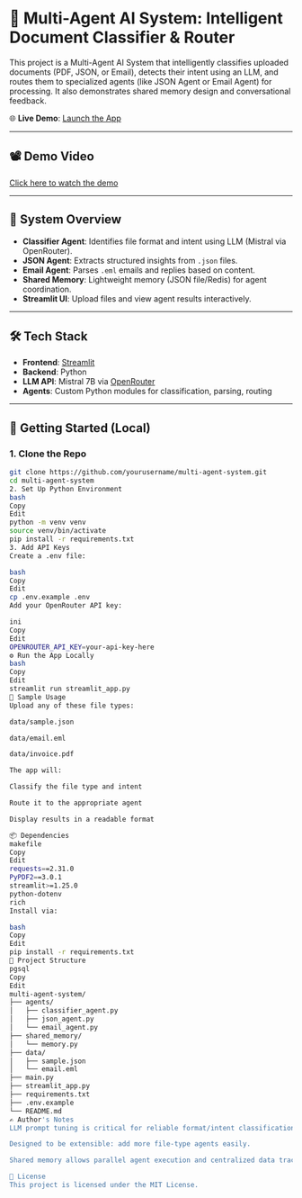 # 🤖 Multi-Agent AI System: Intelligent Document Classifier & Router

This project is a Multi-Agent AI System that intelligently classifies uploaded documents (PDF, JSON, or Email), detects their intent using an LLM, and routes them to specialized agents (like JSON Agent or Email Agent) for processing. It also demonstrates shared memory design and conversational feedback.

🌐 **Live Demo**: [Launch the App](https://titanic-chatbo-9xjkgqmj9kekkbgxbysqjf.streamlit.app/)

---

## 📽️ Demo Video

[Click here to watch the demo](https://drive.google.com/your-demo-link)

---

## 🧠 System Overview

- **Classifier Agent**: Identifies file format and intent using LLM (Mistral via OpenRouter).
- **JSON Agent**: Extracts structured insights from `.json` files.
- **Email Agent**: Parses `.eml` emails and replies based on content.
- **Shared Memory**: Lightweight memory (JSON file/Redis) for agent coordination.
- **Streamlit UI**: Upload files and view agent results interactively.

---

## 🛠️ Tech Stack

- **Frontend**: [Streamlit](https://streamlit.io/)
- **Backend**: Python
- **LLM API**: Mistral 7B via [OpenRouter](https://openrouter.ai/)
- **Agents**: Custom Python modules for classification, parsing, routing

---

## 🚀 Getting Started (Local)

### 1. Clone the Repo

```bash
git clone https://github.com/yourusername/multi-agent-system.git
cd multi-agent-system
2. Set Up Python Environment
bash
Copy
Edit
python -m venv venv
source venv/bin/activate
pip install -r requirements.txt
3. Add API Keys
Create a .env file:

bash
Copy
Edit
cp .env.example .env
Add your OpenRouter API key:

ini
Copy
Edit
OPENROUTER_API_KEY=your-api-key-here
⚙️ Run the App Locally
bash
Copy
Edit
streamlit run streamlit_app.py
🧪 Sample Usage
Upload any of these file types:

data/sample.json

data/email.eml

data/invoice.pdf

The app will:

Classify the file type and intent

Route it to the appropriate agent

Display results in a readable format

📦 Dependencies
makefile
Copy
Edit
requests==2.31.0
PyPDF2==3.0.1
streamlit>=1.25.0
python-dotenv
rich
Install via:

bash
Copy
Edit
pip install -r requirements.txt
📂 Project Structure
pgsql
Copy
Edit
multi-agent-system/
├── agents/
│   ├── classifier_agent.py
│   ├── json_agent.py
│   └── email_agent.py
├── shared_memory/
│   └── memory.py
├── data/
│   ├── sample.json
│   └── email.eml
├── main.py
├── streamlit_app.py
├── requirements.txt
├── .env.example
└── README.md
✍️ Author's Notes
LLM prompt tuning is critical for reliable format/intent classification.

Designed to be extensible: add more file-type agents easily.

Shared memory allows parallel agent execution and centralized data tracking.

📜 License
This project is licensed under the MIT License.

